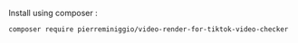 Install using composer :
```
composer require pierreminiggio/video-render-for-tiktok-video-checker
```
